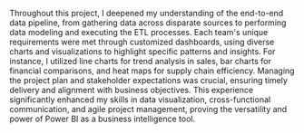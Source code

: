 Throughout this project, I deepened my understanding of the end-to-end data pipeline, from gathering data across disparate sources to performing data modeling and executing the ETL processes. Each team's unique requirements were met through customized dashboards, using diverse charts and visualizations to highlight specific patterns and insights. For instance, I utilized line charts for trend analysis in sales, bar charts for financial comparisons, and heat maps for supply chain efficiency. Managing the project plan and stakeholder expectations was crucial, ensuring timely delivery and alignment with business objectives. This experience significantly enhanced my skills in data visualization, cross-functional communication, and agile project management, proving the versatility and power of Power BI as a business intelligence tool.
